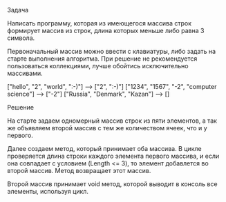 Задача

Написать программу, которая из имеющегося массива строк формирует массив из строк, длина которых меньше либо равна 3 символа.

Первоначальный массив можно ввести с клавиатуры, либо задать на старте выполнения алгоритма. При решение не рекомендуется пользоваться коллекциями, лучше обойтись исключительно массивами.

["hello", "2", "world", ":-)"] --> ["2", ":-)"]
["1234", "1567", "-2", "computer science"] --> ["-2"]
["Russia", "Denmark", "Kazan"] --> []


Решение

На старте задаем одномерный массив строк из пяти элементов, а так же объявляем второй массив с тем же количеством ячеек, что и у первого.

Далее создаем метод, который принимает оба массива. В цикле проверяется длина строки каждого элемента первого массива, и если она совпадает с условием (Length <= 3), то элемент добавлется во второй массив. Метод возвращает этот массив.

Второй массив принимает void метод, которой выводит в консоль все элементы, используя цикл.